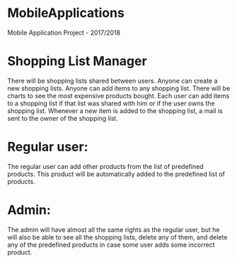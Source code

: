 # MobileApplications
Mobile Application Project - 2017/2018

# Shopping List Manager

There will be shopping lists shared between users. Anyone can create a new shopping lists. Anyone can add items to any shopping list.
There will be charts to see the most expensive products bought. Each user can add items to a shopping list if that list was shared with him or if the user owns the shopping list.
Whenever a new item is added to the shopping list, a mail is sent to the owner of the shopping list.

# Regular user:
The regular user can add other products from the list of predefined products. This product will be automatically added to the predefined list of products. 

# Admin:
The admin will have almost all the same rights as the regular user, but he will also be able to see all the shopping lists, delete any of them, and delete any of the predefined products in case some user adds some incorrect product.
